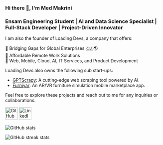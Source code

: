 ### Hi there 👋, I'm Med Makrini
### Ensam Engineering Student | AI and Data Science Specialist | Full-Stack Developer | Project-Driven Innovator

I am also the founder of Loading Devs, a company that offers:

🔗 Bridging Gaps for Global Enterprises 🇨🇦🌎  <br>
💼 Affordable Remote Work Solutions <br>
🚀 Web, Mobile, Cloud, AI, IT Services, and Product Development <br>

Loading Devs also owns the following sub start-ups:
- [GPTScrapy](https://www.gptscrapy.com): A cutting-edge web scraping tool powered by AI.
- [Furniyar](https://www.furniyar.com): An AR/VR furniture simulation mobile marketplace app.

Feel free to explore these projects and reach out to me for any inquiries or collaborations.

[<img src='https://cdn3.iconfinder.com/data/icons/inficons/512/github.png' alt='GitHub' height='40'>](https://github.com/Medmakrini)  [<img src='https://cdn-icons-png.flaticon.com/512/174/174857.png' alt='LinkedIn' height='40'>](https://www.linkedin.com/in/medmakrini/)

![GitHub stats](https://github-readme-stats.vercel.app/api?username=Medmakrini&show_icons=true)  

![GitHub streak stats](https://github-readme-streak-stats.herokuapp.com/?user=Medmakrini)

